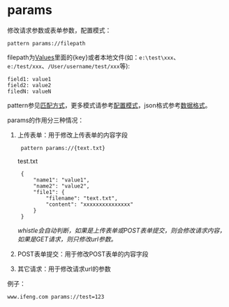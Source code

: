 # params

修改请求参数或表单参数，配置模式：

	pattern params://filepath
	
filepath为[Values](http://local.whistlejs.com/#values)里面的{key}或者本地文件(如：`e:\test\xxx`、`e:/test/xxx`、`/User/username/test/xxx`等):

	field1: value1
	field2: value2
	filedN: valueN
	
pattern参见[匹配方式](../pattern.html)，更多模式请参考[配置模式](../mode.html)，json格式参考[数据格式](../data.html)。
	
params的作用分三种情况：

1. 上传表单：用于修改上传表单的内容字段

		pattern params://{text.txt}

	test.txt
	
		{
		    "name1": "value1",
		    "name2": "value2",
		    "file1": {
		        "filename": "text.txt",
		        "content": "xxxxxxxxxxxxxxx"
		    }
		}
	
	*whistle会自动判断，如果是上传表单或POST表单提交，则会修改请求内容，如果是GET请求，则只修改url参数。*

2. POST表单提交：用于修改POST表单的内容字段
3. 其它请求：用于修改请求url的参数
	

例子：

	www.ifeng.com params://test=123


